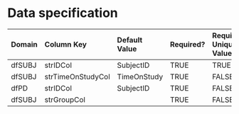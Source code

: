 # Data specification

|**Domain** |**Column Key**    |**Default Value** |**Required?** |**Require Unique Values?** |
|:----------|:-----------------|:-----------------|:-------------|:--------------------------|
|dfSUBJ     |strIDCol          |SubjectID         |TRUE          |TRUE                       |
|dfSUBJ     |strTimeOnStudyCol |TimeOnStudy       |TRUE          |FALSE                      |
|dfPD       |strIDCol          |SubjectID         |TRUE          |FALSE                      |
|dfSUBJ     |strGroupCol       |                  |TRUE          |FALSE                      |
